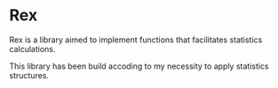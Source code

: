 Rex
===

Rex is a library aimed to implement functions that facilitates statistics calculations.

This library has been build accoding to my necessity to apply statistics structures.
